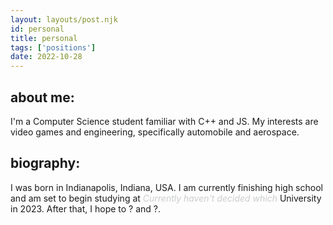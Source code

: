 ```yaml
---
layout: layouts/post.njk
id: personal
title: personal
tags: ['positions']
date: 2022-10-28
---
```

## about me:
I'm a Computer Science student familiar with C++ and JS.
My interests are video games and engineering, specifically automobile and aerospace.
## biography:
I was born in Indianapolis, Indiana, USA.
I am currently finishing high school and am set to begin studying at <i style="color: #363f4741">Currently haven't decided which</i> University in 2023.
After that, I hope to ? and ?.
